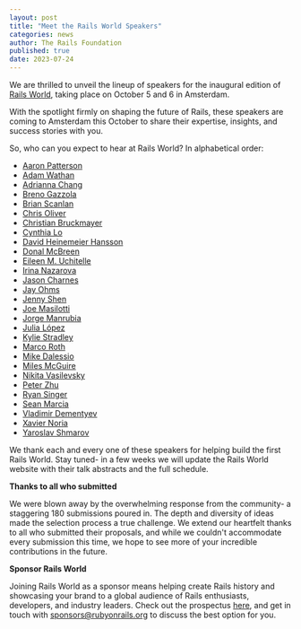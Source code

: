 ```yaml
---
layout: post
title: "Meet the Rails World Speakers"
categories: news
author: The Rails Foundation
published: true
date: 2023-07-24
---
```


We are thrilled to unveil the lineup of speakers for the inaugural edition of [Rails World](/world), taking place on October 5 and 6 in Amsterdam. 

With the spotlight firmly on shaping the future of Rails, these speakers are coming to Amsterdam this October to share their expertise, insights, and success stories with you.

So, who can you expect to hear at Rails World? 
In alphabetical order:

- [Aaron Patterson](/world)
- [Adam Wathan](/world/speakers/adam-wathan)
- [Adrianna Chang](/world/speakers/adrianna-chang)
- [Breno Gazzola](/world/speakers/breno-gazzola)
- [Brian Scanlan](/world/speakers/brian-scanlan)
- [Chris Oliver](/world/speakers/chris-oliver)
- [Christian Bruckmayer](/world/speakers/christian-bruckmayer)
- [Cynthia Lo](/world/speakers/cynthia-lo)
- [David Heinemeier Hansson](/world/speakers/david-hansson)
- [Donal McBreen](/world/speakers/donal-mcbreen)
- [Eileen M. Uchitelle](/world/speakers/eileen-uchitelle)
- [Irina Nazarova](/world/speakers/irina-nazarova)
- [Jason Charnes](/world/speakers/jason-charnes)
- [Jay Ohms](/world/speakers/jay-ohms)
- [Jenny Shen](/world/speakers/jenny-shen)
- [Joe Masilotti](/world/speakers/joe-masilotti)
- [Jorge Manrubia](/world/speakers/jorge-manrubia)
- [Julia López](/world/speakers/julia-lopez)
- [Kylie Stradley](/world/speakers/kylie-stradley)
- [Marco Roth](/world/speakers/marco-roth)
- [Mike Dalessio](/world/speakers/mike-dalessio)
- [Miles McGuire](/world/speakers/miles-mcguire)
- [Nikita Vasilevsky](/world/speakers/nikita-vasilevsky)
- [Peter Zhu](/world/speakers/peter-zhu)
- [Ryan Singer](/world/speakers/ryan-singer)
- [Sean Marcia](/world/speakers/sean-marcia)
- [Vladimir Dementyev](/world/speakers/vladimir-dementyev)
- [Xavier Noria](/world/speakers/xavier-noria)
- [Yaroslav Shmarov](/world/speakers/yaroslav-shmarov)

We thank each and every one of these speakers for helping build the first Rails World. Stay tuned- in a few weeks we will update the Rails World website with their talk abstracts and the full schedule.

__Thanks to all who submitted__

We were blown away by the overwhelming response from the community- a staggering 180 submissions poured in. The depth and diversity of ideas made the selection process a true challenge. We extend our heartfelt thanks to all who submitted their proposals, and while we couldn't accommodate every submission this time, we hope to see more of your incredible contributions in the future.

__Sponsor Rails World__

Joining Rails World as a sponsor means helping create Rails history and showcasing your brand to a global audience of Rails enthusiasts, developers, and industry leaders. Check out the prospectus [here](https://public.3.basecamp.com/p/C7HPYMpM77kVYjfnFsoSJkrJ), and get in touch with sponsors@rubyonrails.org to discuss the best option for you.
